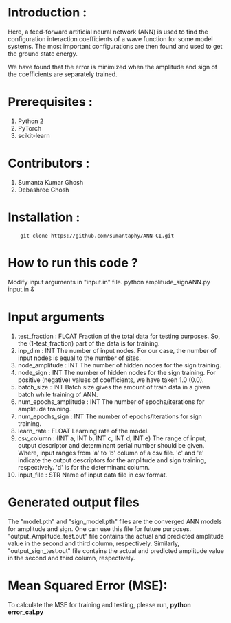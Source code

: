 # Introduction :

Here, a feed-forward artificial neural network (ANN) is used to find the configuration interaction coefficients of a wave function for some model systems. The most important configurations are then found and used to get the ground state energy.

We have found that the error is minimized when the amplitude and sign of the coefficients are separately trained.
# Prerequisites :
1. Python 2
2. PyTorch
3. scikit-learn

# Contributors :
1. Sumanta Kumar Ghosh
2. Debashree Ghosh

# Installation :
        git clone https://github.com/sumantaphy/ANN-CI.git

# How to run this code ?
Modify input arguments in "input.in" file.
python amplitude_signANN.py input.in &

# Input arguments
1. test_fraction                :       FLOAT
                                        Fraction of the total data for testing purposes. So, the (1-test_fraction) part of the data is for training.
2. inp_dim                      :       INT
                                        The number of input nodes. For our case, the number of input nodes is equal to the number of sites.
3. node_amplitude               :       INT
                                        The number of hidden nodes for the sign training.
4. node_sign                    :       INT
                                        The number of hidden nodes for the sign training. For positive (negative) values of coefficients, we have taken 1.0 (0.0).
5. batch_size                   :       INT
                                        Batch size gives the amount of train data in a given batch while training of ANN.
6. num_epochs_amplitude         :       INT
                                        The number of epochs/iterations for amplitude training.
7. num_epochs_sign              :       INT
                                        The number of epochs/iterations for sign training.
8. learn_rate                   :       FLOAT
                                        Learning rate of the model.
9. csv_column                   :       (INT a, INT b, INT c, INT d, INT e)
                                        The range of input, output descriptor and determinant serial number should be given. Where, input ranges from 'a' to 'b' column of a csv file.
                                        'c' and 'e' indicate the output descriptors for the amplitude and sign training, respectively. 'd' is for the determinant column.
10. input_file                  :       STR
                                        Name of input data file in csv format.

# Generated output files

The "model.pth" and "sign_model.pth" files are the converged ANN models for amplitude and sign. One can use this file for future purposes. "output_Amplitude_test.out" file contains the actual and predicted amplitude value in the second and third column, respectively. Similarly, "output_sign_test.out" file contains the actual and predicted amplitude value in the second and third column, respectively.
# Mean Squared Error (MSE):
To calculate the MSE for training and testing, please run,
**python error_cal.py**
